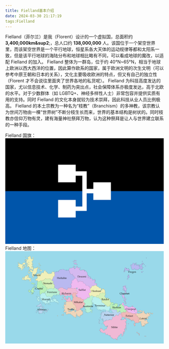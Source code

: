 ```yaml
---
title: Fielland基本介绍
date: 2024-03-30 21:17:19
tags:Fielland
---
```


Fielland（菲尔兰）是我（Florent）设计的一个虚拟国，总面积约**3,400,000km&sup2**;，总人口约 **138,000,000** 人。该国位于一个架空世界里，而该架空世界是一个平行地球，恒星系各大天体的运动规律等都和太阳系一致，但是该平行地球的海陆分布和地球相比略有不同，可以看成地球的魔改，以适配 Fielland 的加入。
Fielland 整体为一群岛，位于约 40°N~65°N，相当于地球上欧洲以西大西洋的位置，因此算作欧系的国家，属于欧洲文明的次生文明（可以参考中原王朝和日本的关系），文化主要吸收欧洲的特点，但又有自己的独立性（Florent 才不会说往里面夹了世界各地的私货呢）。
Fielland 为科技高度发达的国家，尤以信息技术、化学、制药为突出点，社会保障体系亦极度发达，高于北欧的水平。对于少数群体（如 LGBTQ+、神经多样性人士）非常包容并提供实质有用的支持。同时 Fielland 的文化本身就较为技术崇拜，因此科技从业人员比例极高。
Fielland 的本土宗教为一种名为“枝教”（Branchism）的多神教，该宗教认为世间万物由一棵“世界树”不断分枝生长而来，世界的基本结构是树状的。同时枝教亦信仰万物有灵，建有海量神社祭拜万物，认为这种祭拜是让人与世界建立联系的一种手段。

Fielland 国旗：![flag](fielland/fielland2.png)
Fielland 地图：![map](fielland/Figure_4.png)
